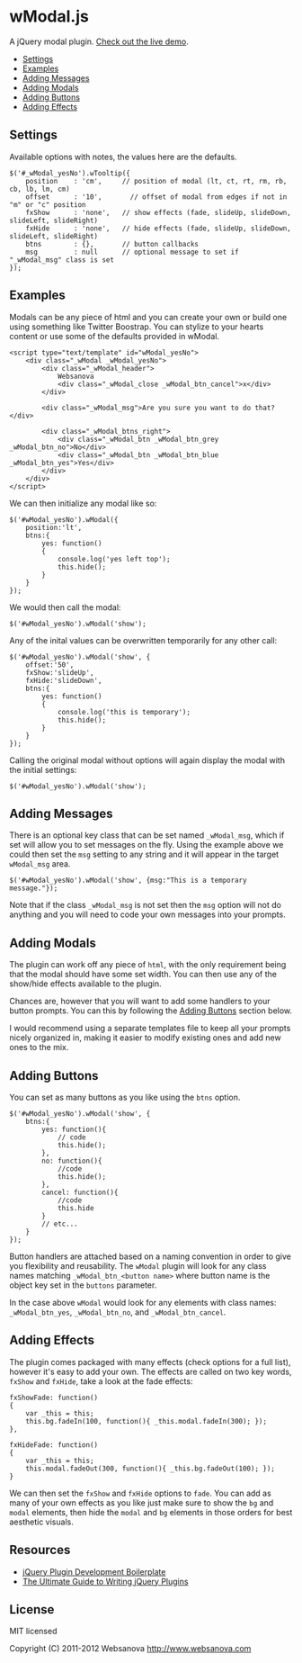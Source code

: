 # wModal.js

A jQuery modal plugin. [Check out the live demo](http://www.websanova.com/plugins/modals).


 - [Settings](https://github.com/websanova/wModal#settings)
 - [Examples](https://github.com/websanova/wModal#examples)
 - [Adding Messages](https://github.com/websanova/wModal#adding-messages)
 - [Adding Modals](https://github.com/websanova/wModal#adding-modals)
 - [Adding Buttons](https://github.com/websanova/wModal#adding-buttons)
 - [Adding Effects](https://github.com/websanova/wModal#adding-effects)


## Settings

Available options with notes, the values here are the defaults.

```
$('#_wModal_yesNo').wTooltip({
    position    : 'cm',     // position of modal (lt, ct, rt, rm, rb, cb, lb, lm, cm)
    offset      : '10',       // offset of modal from edges if not in "m" or "c" position
    fxShow      : 'none',   // show effects (fade, slideUp, slideDown, slideLeft, slideRight)
    fxHide      : 'none',   // hide effects (fade, slideUp, slideDown, slideLeft, slideRight)
    btns        : {},       // button callbacks
    msg         : null      // optional message to set if "_wModal_msg" class is set
});
```


## Examples

Modals can be any piece of html and you can create your own or build one using something like Twitter Boostrap.  You can stylize to your hearts content or use some of the defaults provided in wModal.

```
<script type="text/template" id="wModal_yesNo">
    <div class="_wModal _wModal_yesNo">
        <div class="_wModal_header">
            Websanova
            <div class="_wModal_close _wModal_btn_cancel">x</div>
        </div>

        <div class="_wModal_msg">Are you sure you want to do that?</div>
        
        <div class="_wModal_btns_right">
            <div class="_wModal_btn _wModal_btn_grey _wModal_btn_no">No</div>
            <div class="_wModal_btn _wModal_btn_blue _wModal_btn_yes">Yes</div>
        </div>
    </div>
</script>
```


We can then initialize any modal like so:

```
$('#wModal_yesNo').wModal({
    position:'lt',
    btns:{
        yes: function()
        {
            console.log('yes left top');
            this.hide();
        }
    }
});
```

We would then call the modal:

```
$('#wModal_yesNo').wModal('show');
```

Any of the inital values can be overwritten temporarily for any other call:

```
$('#wModal_yesNo').wModal('show', {
    offset:'50',
    fxShow:'slideUp',
    fxHide:'slideDown',
    btns:{
        yes: function()
        {
            console.log('this is temporary');
            this.hide();
        }
    }
});
```

Calling the original modal without options will again display the modal with the initial settings:

```
$('#wModal_yesNo').wModal('show');
```


## Adding Messages

There is an optional key class that can be set named `_wModal_msg`, which if set will allow you to set messages on the fly. Using the example above we could then set the `msg` setting to any string and it will appear in the target `wModal_msg` area.

```
$('#wModal_yesNo').wModal('show', {msg:"This is a temporary message."});
```

Note that if the class `_wModal_msg` is not set then the `msg` option will not do anything and you will need to code your own messages into your prompts.


## Adding Modals

The plugin can work off any piece of `html`, with the only requirement being that the modal should have some set width.  You can then use any of the show/hide effects available to the plugin.

Chances are, however that you will want to add some handlers to your button prompts.  You can this by following the [Adding Buttons](https://github.com/websanova/wModal#addingbuttons) section below.

I would recommend using a separate templates file to keep all your prompts nicely organized in, making it easier to modify existing ones and add new ones to the mix.


## Adding Buttons

You can set as many buttons as you like using the `btns` option.

```
$('#wModal_yesNo').wModal('show', {
    btns:{
        yes: function(){
            // code
            this.hide();
        },
        no: function(){
            //code
            this.hide();
        },
        cancel: function(){
            //code
            this.hide
        }
        // etc...
    }
});
```

Button handlers are attached based on a naming convention in order to give you flexibility and reusability.  The `wModal` plugin will look for any class names matching `_wModal_btn_<button name>` where  button name is the object key set in the `buttons` parameter.

In the case above `wModal` would look for any elements with class names: `_wModal_btn_yes`, `_wModal_btn_no`, and `_wModal_btn_cancel`.


## Adding Effects

The plugin comes packaged with many effects (check options for a full list), however it's easy to add your own.  The effects are called on two key words, `fxShow` and `fxHide`, take a look at the fade effects:

```
fxShowFade: function()
{
    var _this = this;
    this.bg.fadeIn(100, function(){ _this.modal.fadeIn(300); });
},

fxHideFade: function()
{
    var _this = this;
    this.modal.fadeOut(300, function(){ _this.bg.fadeOut(100); });
}
```

We can then set the `fxShow` and `fxHide` options to `fade`.  You can add as many of your own effects as you like just make sure to show the `bg` and `modal` elements, then hide the `modal` and `bg` elements in those orders for best aesthetic visuals.


## Resources

* [jQuery Plugin Development Boilerplate](http://www.websanova.com/tutorials/jquery/jquery-plugin-development-boilerplate)
* [The Ultimate Guide to Writing jQuery Plugins](http://www.websanova.com/tutorials/jquery/the-ultimate-guide-to-writing-jquery-plugins)


## License

MIT licensed

Copyright (C) 2011-2012 Websanova http://www.websanova.com